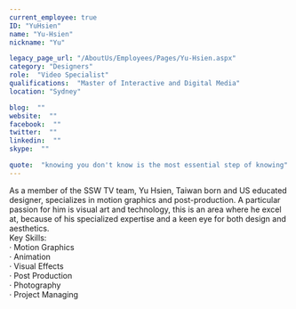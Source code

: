 ```yaml
---
current_employee: true
ID: "YuHsien"
name: "Yu-Hsien"
nickname: "Yu"

legacy_page_url: "/AboutUs/Employees/Pages/Yu-Hsien.aspx"
category: "Designers"
role:  "Video Specialist"
qualifications:  "Master of Interactive and Digital Media"
location: "Sydney"

blog:  ""
website:  ""
facebook:  ""
twitter:  ""
linkedin:  ""
skype:  ""

quote:  "knowing you don't know is the most essential step of knowing"
---
```


 As a member of the SSW TV team, Yu Hsien, Taiwan born and US educated designer, specializes in motion graphics and post-production. A particular passion for him is visual art and technology, this is an area where he excel at, because of his specialized expertise and a keen eye for both design and aesthetics.   
Key Skills:  
· Motion Graphics  
· Animation  
· Visual Effects  
· Post Production  
· Photography  
· Project Managing   